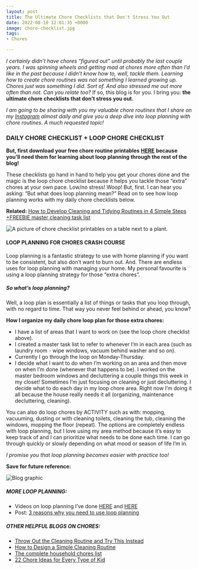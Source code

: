 ```yaml
---
layout: post
title: The Ultimate Chore Checklists that Don't Stress You Out
date: 2022-08-10 12:01:35 +0000
image: chore-checklist.jpg
tags:
- Chores

---
```

_I certainly didn’t have chores “figured out” until probably the last couple years. I was spinning wheels and getting mad at chores more often than I’d like in the past because I didn’t know how to, well, tackle them. Learning how to create chore routines was not something I learned growing up. Chores just was something I did. Sort of. And also stressed me out more often than not. Can you relate too?_ If so, this blog is for you. I bring you: **the ultimate chore checklists that don’t stress you out.**

_I am going to be sharing with you my valuable chore routines that I share on my_ [_Instagram_](http://www.instagram.com/simplehomemom) _almost daily and give you a deep dive into loop planning with chore routines. A much requested topic!_

### DAILY CHORE CHECKLIST + LOOP CHORE CHECKLIST

**But, first download your free chore routine printables** [**HERE**](https://mailchi.mp/1962b2e44326/chore-checklists) **because you’ll need them for learning about loop planning through the rest of the blog!**

These checklists go hand in hand to help you get your chores done and the magic is the loop chore checklist because it helps you tackle those “extra” chores at your own pace. Low/no stress! Woop! But, first. I can hear you asking: “But what does loop planning mean?” Read on to see how loop planning works with my daily chore checklists below.

**Related:** [How to Develop Cleaning and Tidying Routines in 4 Simple Steps +FREEBIE master cleaning task list](https://www.simplehomemom.com/how-to-develop-cleaning-and-tidying-routines-in-4-simple-steps/)

![A picture of chore checklist printables on a table next to a plant.](https://www.simplehomemom.com/uploads/untitled-design.png "The Ultimate Daily Chore Checklists that Don't Stress You Out")

#### LOOP PLANNING FOR CHORES CRASH COURSE

Loop planning is a fantastic strategy to use with home planning if you want to be consistent, but also don’t want to burn out. And. There are endless uses for loop planning with managing your home. My personal favourite is using a loop planning strategy for those “extra chores”.

##### So what’s loop planning?

Well, a loop plan is essentially a list of things or tasks that you loop through, with no regard to time. That way you never feel behind or ahead, you know?

**How I organize my daily chore loop plan for those extra chores:**

* I have a list of areas that I want to work on (see the loop chore checklist above).
* I created a master task list to refer to whenever I’m in each area (such as laundry room - wipe windows, vacuum behind washer and so on).
* Currently I go through the loop on Monday-Thursday.
* I decide what I want to do when I’m working on an area and then move on when I’m done (whenever that happens to be). I worked on the master bedroom windows and decluttering a couple things this week in my closet! Sometimes I’m just focusing on cleaning or just decluttering. I decide what to do each day in my loop chore area. Right now I’m doing it all because the house really needs it all (organizing, maintenance decluttering, cleaning).

You can also do loop chores by ACTIVITY such as with: mopping, vacuuming, dusting or with cleaning toilets, cleaning the tub, cleaning the windows, mopping the floor (repeat). The options are completely endless with loop planning, but I love using my area method because it’s easy to keep track of and I can prioritize what needs to be done each time. I can go through quickly or slowly depending on what mood or season of life I’m in.

_I promise you that loop planning becomes easier with practice too!_

**Save for future reference:**

![Blog graphic](https://www.simplehomemom.com/uploads/the-ultimate-daily-chore-checklists-that-don-t-stress-you-out.png "The Ultimate Daily Chore Checklists that Don't Stress You Out SHM")

##### MORE LOOP PLANNING:

* Videos on loop planning I’ve done [HERE](https://www.instagram.com/p/CTzLnadj5OS/) and [HERE](https://www.instagram.com/p/CeElgpKJrsk/)
* Post: [3 reasons why you need to use loop planning](https://www.instagram.com/p/CeElgpKJrsk/)

##### OTHER HELPFUL BLOGS ON CHORES:

* [Throw Out the Cleaning Routine and Try This Instead](https://www.simplehomemom.com/throw-out-the-cleaning-routine-and-try-this-instead/)
* [How to Design a Simple Cleaning Routine](https://www.simplehomemom.com/how-to-design-a-simple-cleaning-routine/)
* [The complete household chores list](https://bungalow.com/articles/the-complete-household-chores-list)
* [22 Chore Ideas for Every Type of Kid](https://www.parents.com/toddlers-preschoolers/development/behavioral/chores-for-kids/)